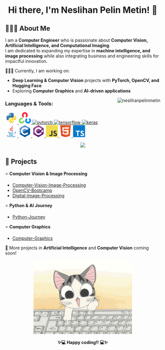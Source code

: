 <div align="center">

# Hi there, I'm Neslihan Pelin Metin! 🌸

</div>

## 💁🏻‍♀️ About Me  
I am a **Computer Engineer** who is passionate about **Computer Vision, Artificial Intelligence, and Computational Imaging**.  
I am dedicated to expanding my expertise in **machine intelligence, and image processing** while also integrating business and engineering skills for impactful innovation.  

👩🏻‍💻 Currently, I am working on:  
- **Deep Learning & Computer Vision** projects with **PyTorch, OpenCV, and Hugging Face**  
- Exploring **Computer Graphics** and **AI-driven applications**

<p><img align="right" src="https://github-readme-stats.vercel.app/api/top-langs?username=neslihanpelinmetin&show_icons=true&locale=en&layout=compact&theme=radical&hide=hlsl,shaderlab,glsl,cmake&hide_progress=false" alt="neslihanpelinmetin" /></p>

<h3 align="left">Languages & Tools:</h3>
<p align="left"> 
  <a href="https://www.python.org" target="_blank" rel="noreferrer"> 
    <img src="https://raw.githubusercontent.com/devicons/devicon/master/icons/python/python-original.svg" alt="python" width="40" height="40"/> 
  </a> 
  <a href="https://opencv.org/" target="_blank" rel="noreferrer"> 
    <img src="https://raw.githubusercontent.com/devicons/devicon/master/icons/opencv/opencv-original.svg" alt="opencv" width="40" height="40"/> 
  </a> 
  <a href="https://pytorch.org/" target="_blank" rel="noreferrer"> 
    <img src="https://upload.wikimedia.org/wikipedia/commons/1/10/PyTorch_logo_icon.svg" alt="pytorch" width="40" height="40"/> 
  </a> 
  <a href="https://www.tensorflow.org/" target="_blank" rel="noreferrer"> 
    <img src="https://upload.wikimedia.org/wikipedia/commons/2/2d/Tensorflow_logo.svg" alt="tensorflow" width="40" height="40"/> 
  </a> 
  <a href="https://keras.io/" target="_blank" rel="noreferrer"> 
    <img src="https://upload.wikimedia.org/wikipedia/commons/a/ae/Keras_logo.svg" alt="keras" width="40" height="40"/> 
  </a> 
  <br>
  <a href="https://www.java.com" target="_blank" rel="noreferrer"> 
    <img src="https://raw.githubusercontent.com/devicons/devicon/master/icons/java/java-original.svg" alt="java" width="40" height="40"/> 
  </a> 
  <a href="https://www.cprogramming.com/" target="_blank" rel="noreferrer"> 
    <img src="https://raw.githubusercontent.com/devicons/devicon/master/icons/c/c-original.svg" alt="c" width="40" height="40"/> 
  </a> 
  <a href="https://www.w3schools.com/cs/" target="_blank" rel="noreferrer"> 
    <img src="https://raw.githubusercontent.com/devicons/devicon/master/icons/csharp/csharp-original.svg" alt="csharp" width="40" height="40"/> 
  </a> 
  <a href="https://developer.mozilla.org/en-US/docs/Web/JavaScript" target="_blank" rel="noreferrer"> 
    <img src="https://raw.githubusercontent.com/devicons/devicon/master/icons/javascript/javascript-original.svg" alt="javascript" width="40" height="40"/> 
  </a> 
  <a href="https://developer.mozilla.org/en-US/docs/Web/HTML" target="_blank" rel="noreferrer"> 
    <img src="https://raw.githubusercontent.com/devicons/devicon/master/icons/html5/html5-original.svg" alt="html" width="40" height="40"/> 
  </a> 
  <a href="https://www.typescriptlang.org/" target="_blank" rel="noreferrer"> 
    <img src="https://raw.githubusercontent.com/devicons/devicon/master/icons/typescript/typescript-original.svg" alt="typescript" width="40" height="40"/> 
  </a> 
</p>



<div align="center">
  <img height="300" src="https://streak-stats.demolab.com/?user=neslihanpelinmetin&theme=radical" />
</div>

## 📌 Projects  
⭐️ **Computer Vision & Image Processing**  
- [Computer-Vision-Image-Processing](https://github.com/neslihanpelinmetin/Computer-Vision-Image-Processing)  
- [OpenCV-Bootcamp](https://github.com/neslihanpelinmetin/OpenCV-Bootcamp)  
- [Digital-Image-Processing](https://github.com/neslihanpelinmetin/Digital-Image-Processing)  

⭐️ **Python & AI Journey**  
- [Python-Journey](https://github.com/neslihanpelinmetin/Python-Journey)

⭐️ **Computer Graphics**  
- [Computer-Graphics](https://github.com/neslihanpelinmetin/Computer-Graphics)  

🚀 More projects in **Artificial Intelligence** and **Computer Vision** coming soon!  

<div align="center">

![](https://github.com/neslihanpelinmetin/readMeGIF/blob/main/computerCat.gif)  

**✨💻 Happy coding!! 💻✨**  

</div>
